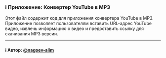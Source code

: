 ### ℹ️ Приложение: Конвертер YouTube в MP3

Этот файл содержит код для приложения конвертера YouTube в MP3.
Приложение позволяет пользователям вставить URL-адрес YouTube видео,
извлечь информацию о видео и предоставить ссылку для скачивания MP3 версии.

-----
#### ℹ️ Автор: [@nagoev-alim](https://github.com/nagoev-alim)

